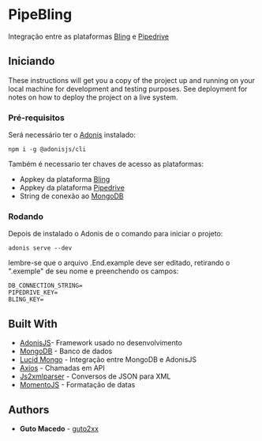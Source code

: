 
# PipeBling

Integração entre as plataformas [Bling](https://www.bling.com.br/home) e [Pipedrive](https://www.pipedrive.com)

## Iniciando

These instructions will get you a copy of the project up and running on your local machine for development and testing purposes. See deployment for notes on how to deploy the project on a live system.

### Pré-requisitos

Será necessário ter o [Adonis](https://adonisjs.com/) instalado:

```
npm i -g @adonisjs/cli
```

Também é necessario ter chaves de acesso as plataformas:

* Appkey da plataforma [Bling](https://ajuda.bling.com.br/hc/pt-br/articles/360046937853-Introdu%C3%A7%C3%A3o-para-a-API-do-Bling-para-desenvolvedores-)
* Appkey da plataforma [Pipedrive](https://developers.pipedrive.com/docs/api/v1/)
* String de conexão ao [MongoDB](https://cloud.mongodb.com/)



### Rodando

Depois de instalado o Adonis de o comando para iniciar o projeto:

```
adonis serve --dev
```

lembre-se que o arquivo .End.example deve ser editado, retirando o ".exemple" de seu nome e preenchendo os campos:

```
DB_CONNECTION_STRING=
PIPEDRIVE_KEY=
BLING_KEY=
```


## Built With

* [AdonisJS](https://adonisjs.com/)- Framework usado no desenvolvimento
* [MongoDB](https://cloud.mongodb.com/) - Banco de dados
* [Lucid Mongo](https://github.com/duyluonglc/lucid-mongo) - Integração entre MongoDB e AdonisJS
* [Axios](https://github.com/axios/axios) - Chamadas em API
* [Js2xmlparser](https://www.npmjs.com/package/js2xmlparser) - Conversos de JSON para XML
* [MomentoJS](https://momentjs.com/) - Formatação de datas


## Authors

* **Guto Macedo** -  [guto2xx](https://github.com/guto2xx)
